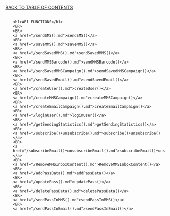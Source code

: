 <a href="/TABLE%20OF%20CONTENTS.md">BACK TO TABLE OF CONTENTS</a>
<BR>
<BR>


<html>
<head>
</head>
<body>
<ul>

	<h1>API FUNCTIONS</h1>
	<BR>
	<BR>
	<a href="/sendSMS().md">sendSMS()</a>
	<BR>
	<a href="/saveMMS().md">saveMMS()</a>
	<BR>
	<a href="/sendSavedMMS().md">sendSavedMMS()</a>
	<BR>
	<a href="/sendMMSBarcode().md">sendMMSBarcode()</a>
	<BR>
	<a href="/sendSavedMMSCampaign().md">sendSavedMMSCampaign()</a>
	<BR>
	<a href="/sendSavedEmail().md">sendSavedEmail()</a>
	<BR>
	<a href="/createUser().md">createUser()</a>
	<BR>
	<a href="/createMMSCampaign().md">createMMSCampaign()</a>
	<BR>
	<a href="/createEmailCampaign().md">createEmailCampaign()</a>
	<BR>
	<a href="/loginUser().md">loginUser()</a>
	<BR>
	<a href="/getSendingStatistics().md">getSendingStatistics()</a>
	<BR>
	<a href="/subscribe()+unsubscribe().md">subscribe()+unsubscribe()</a>
	<BR>
	<a href="/subscribeEmail()+unsubscribeEmail().md">subscribeEmail()+unsubscribeEmail()</a>
	<BR>
	<a href="/RemoveMMSInboxContent().md">RemoveMMSInboxContent()</a>
	<BR>
	<a href="/addPassData().md">addPassData()</a>
	<BR>
	<a href="/updatePass().md">updatePass()</a>
	<BR>
	<a href="/deletePassData().md">deletePassData()</a>
	<BR>
	<a href="/sendPassInMMS().md">sendPassInMMS()</a>
	<BR>
	<a href="/sendPassInEmail().md">sendPassInEmail()</a>


</ul>
</body>
</html>
